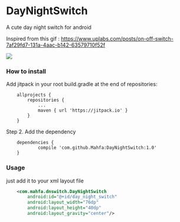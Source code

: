 # DayNightSwitch
A cute day night switch for android

Inspired from this gif :
https://www.uplabs.com/posts/on-off-switch-7af29fd7-131a-4aac-b142-63579710f52f

![](https://github.com/Mahfa/DayNightSwitch/blob/master/demo.gif)


### How to install
Add jitpack in your root build.gradle at the end of repositories:
```
	allprojects {
		repositories {
			...
			maven { url 'https://jitpack.io' }
		}
	}
```
Step 2. Add the dependency

```
	dependencies {
	        compile 'com.github.Mahfa:DayNightSwitch:1.0'
	}
```

### Usage

just add it to your xml layout file

```xml
    <com.mahfa.dnswitch.DayNightSwitch
        android:id="@+id/day_night_switch"
        android:layout_width="76dp"
        android:layout_height="40dp"
        android:layout_gravity="center"/>
```


